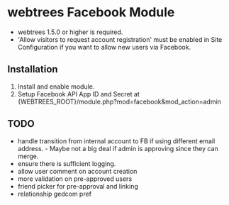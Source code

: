 webtrees Facebook Module
========================

* webtrees 1.5.0 or higher is required.
* 'Allow visitors to request account registration' must be enabled in Site Configuration if you want to allow new users via Facebook.


## Installation ##
1. Install and enable module.
2. Setup Facebook API App ID and Secret at {WEBTREES_ROOT}/module.php?mod=facebook&mod_action=admin

## TODO ##
* handle transition from internal account to FB if using different email address. - Maybe not a big deal if admin is approving since they can merge.
* ensure there is sufficient logging.
* allow user comment on account creation
* more validation on pre-approved users
* friend picker for pre-approval and linking
* relationship gedcom pref
